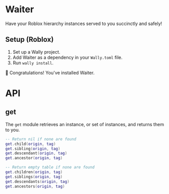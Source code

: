 # Waiter
Have your Roblox hierarchy instances served to you succinctly and safely!

## Setup (Roblox)
1. Set up a Wally project.
2. Add Waiter as a dependency in your `Wally.toml` file.
3. Run `wally install`.

🎉 Congratulations! You've installed Waiter.

# API
## get
The `get` module retrieves an instance, or set of instances, and returns them to you.
```lua
-- Return nil if none are found
get.child(origin, tag)
get.sibling(origin, tag)
get.descendant(origin, tag)
get.ancestor(origin, tag)

-- Return empty table if none are found
get.children(origin, tag)
get.siblings(origin, tag)
get.descendants(origin, tag)
get.ancestors(origin, tag)
```
